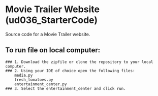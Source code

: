 # Movie Trailer Website (ud036_StarterCode)
Source code for a Movie Trailer website.

## To run file on local computer:
    ### 1. Download the zipfile or clone the repository to your local computer.
    ### 2. Using your IDE of choice open the following files:
        media.py
        fresh_tomatoes.py
        entertainment_center.py
    ### 3. Select the entertainment_center and click run.
    



